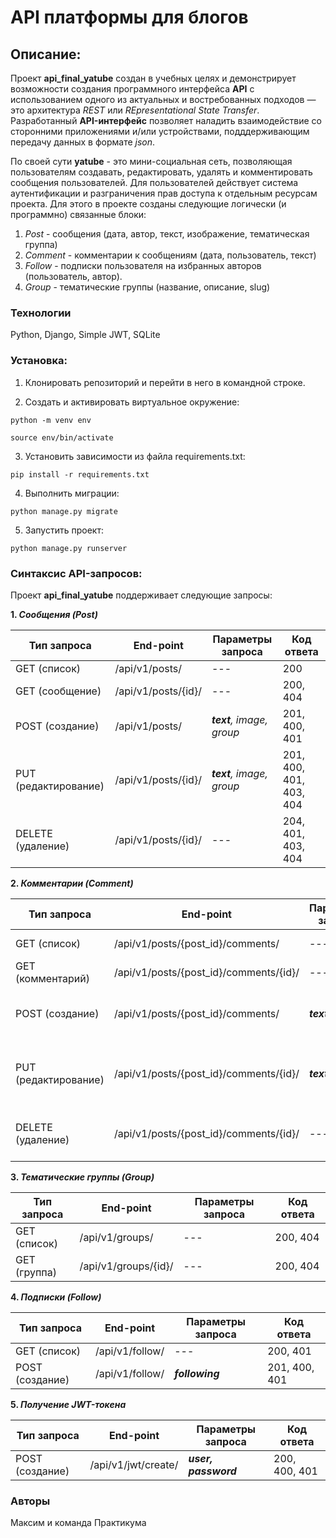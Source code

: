 # API платформы для блогов

## **Описание:**

Проект **api_final_yatube** создан в учебных целях и демонстрирует
возможности создания программного интерфейса **API** с использованием
одного из актуальных и востребованных подходов — это архитектура *REST*
или *REpresentational State Transfer*.
Разработанный **API-интерфейс** позволяет наладить взаимодействие со
сторонними приложениями и/или устройствами, подддерживающим передачу данных
в формате *json*.

По своей сути **yatube** - это мини-социальная сеть, позволяющая пользователям
создавать, редактировать, удалять и комментировать сообщения пользователей.
Для пользователей действует система аутентификации и разграничения прав
доступа к отдельным ресурсам проекта.
Для этого в проекте созданы следующие логически (и программно) связанные блоки:
1. *Post* - сообщения (дата, автор, текст, изображение, тематическая группа)
2. *Comment* - комментарии к сообщениям (дата, пользователь, текст)
3. *Follow* - подписки пользователя на избранных авторов (пользователь, автор).
4. *Group* - тематические группы (название, описание, slug)

### Технологии
Python, Django, Simple JWT, SQLite

### **Установка:**

1. Клонировать репозиторий и перейти в него в командной строке.

2. Cоздать и активировать виртуальное окружение:

```
python -m venv env

source env/bin/activate
```

3. Установить зависимости из файла requirements.txt:

```
pip install -r requirements.txt
```

4. Выполнить миграции:

```
python manage.py migrate
```

5. Запустить проект:

```
python manage.py runserver
```

### **Синтаксис API-запросов:**

Проект **api_final_yatube** поддерживает следующие запросы:

**1. *Сообщения (Post)***

Тип запроса|End-point|Параметры запроса|Код ответа|
------- | -------------|-------|---|
GET (список)| /api/v1/posts/|---| 200
GET (сообщение)| /api/v1/posts/{id}/|---| 200, 404
POST (создание)| /api/v1/posts/|***text**, image, group* | 201, 400, 401
PUT (редактирование)| /api/v1/posts/{id}/ | ***text**, image, group* | 201, 400, 401, 403, 404
DELETE (удаление)| /api/v1/posts/{id}/ | --- | 204, 401, 403, 404

**2. *Комментарии (Comment)***

Тип запроса|End-point|Параметры запроса|Код ответа|
------- | -------------|-------|---|
GET (список)| /api/v1/posts/{post_id}/comments/|---| 200, 404
GET (комментарий)| /api/v1/posts/{post_id}/comments/{id}/|---| 200, 404
POST (создание)| /api/v1/posts/{post_id}/comments/|***text***| 201, 400, 401, 404
PUT (редактирование)| /api/v1/posts/{post_id}/comments/{id}/|***text***| 200, 400, 401, 403, 404
DELETE (удаление)| /api/v1/posts/{post_id}/comments/{id}/|---| 204, 401, 403, 404

**3. *Тематические группы (Group)***

Тип запроса|End-point|Параметры запроса|Код ответа|
------- | -------------|-------|---|
GET (список)| /api/v1/groups/|---| 200, 404
GET (группа)| /api/v1/groups/{id}/|---| 200, 404

**4. *Подписки (Follow)***

Тип запроса|End-point|Параметры запроса|Код ответа|
------- | -------------|-------|---|
GET (список)| /api/v1/follow/|---| 200, 401
POST (создание)| /api/v1/follow/|***following***| 201, 400, 401

**5. *Получение JWT-токена***

Тип запроса|End-point|Параметры запроса|Код ответа|
------- | -------------|-------|---|
POST (создание)| /api/v1/jwt/create/|***user, password***| 200, 400, 401

### Авторы
Максим и команда Практикума

